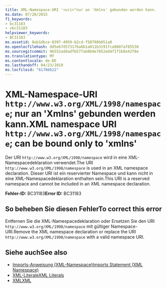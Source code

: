 ```yaml
---
title: XML-Namespace-URI '<uri>"nur an 'Xmlns' gebunden werden kann.
ms.date: 07/20/2015
f1_keywords:
- bc31183
- vbc31183
helpviewer_keywords:
- BC31183
ms.assetid: 0ab1dbce-8397-4959-b2cd-f58798b051a0
ms.openlocfilehash: dd5e67d573176a6b1a011b3191fca9607af85538
ms.sourcegitcommit: 9b552addadfb57fab0b9e7852ed4f1f1b8a42f8e
ms.translationtype: MT
ms.contentlocale: de-DE
ms.lasthandoff: 04/23/2019
ms.locfileid: "61766622"
---
```

# <a name="xml-namespace-uri-httpwwww3orgxml1998namespace-can-be-bound-only-to-xmlns"></a><span data-ttu-id="eb303-102">XML-Namespace-URI `http://www.w3.org/XML/1998/namespace`; nur an 'Xmlns' gebunden werden kann.</span><span class="sxs-lookup"><span data-stu-id="eb303-102">XML namespace URI `http://www.w3.org/XML/1998/namespace`; can be bound only to 'xmlns'</span></span>
<span data-ttu-id="eb303-103">Der URI `http://www.w3.org/XML/1998/namespace` wird in eine XML-Namespacedeklaration verwendet.</span><span class="sxs-lookup"><span data-stu-id="eb303-103">The URI `http://www.w3.org/XML/1998/namespace` is used in an XML namespace declaration.</span></span> <span data-ttu-id="eb303-104">Dieser URI ist ein reservierter Namespace und kann nicht in eine XML-Namespacedeklaration enthalten sein.</span><span class="sxs-lookup"><span data-stu-id="eb303-104">This URI is a reserved namespace and cannot be included in an XML namespace declaration.</span></span>  
  
 <span data-ttu-id="eb303-105">**Fehler-ID:** BC31183</span><span class="sxs-lookup"><span data-stu-id="eb303-105">**Error ID:** BC31183</span></span>  
  
## <a name="to-correct-this-error"></a><span data-ttu-id="eb303-106">So beheben Sie diesen Fehler</span><span class="sxs-lookup"><span data-stu-id="eb303-106">To correct this error</span></span>  
  
<span data-ttu-id="eb303-107">Entfernen Sie die XML-Namespacedeklaration oder Ersetzen Sie den URI `http://www.w3.org/XML/1998/namespace` mit gültiger Namespace-URI.</span><span class="sxs-lookup"><span data-stu-id="eb303-107">Remove the XML namespace declaration or replace the URI `http://www.w3.org/XML/1998/namespace` with a valid namespace URI.</span></span>  
  
## <a name="see-also"></a><span data-ttu-id="eb303-108">Siehe auch</span><span class="sxs-lookup"><span data-stu-id="eb303-108">See also</span></span>

- [<span data-ttu-id="eb303-109">Imports-Anweisung (XML-Namespace)</span><span class="sxs-lookup"><span data-stu-id="eb303-109">Imports Statement (XML Namespace)</span></span>](../../../visual-basic/language-reference/statements/imports-statement-xml-namespace.md)
- [<span data-ttu-id="eb303-110">XML-Literale</span><span class="sxs-lookup"><span data-stu-id="eb303-110">XML Literals</span></span>](../../../visual-basic/language-reference/xml-literals/index.md)
- [<span data-ttu-id="eb303-111">XML</span><span class="sxs-lookup"><span data-stu-id="eb303-111">XML</span></span>](../../../visual-basic/programming-guide/language-features/xml/index.md)
